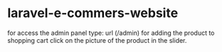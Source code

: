 # laravel-e-commers-website
for access the admin panel type:  url (/admin) 
for adding the product to shopping cart click on the picture of the product in the slider.
